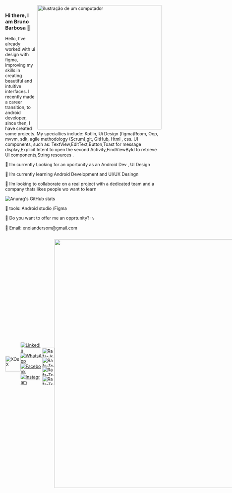 <img src="https://raw.githubusercontent.com/MicaelliMedeiros/micaellimedeiros/master/image/computer-illustration.png" alt="ilustração de um computador" min-width="400px" max-width="400px" width="400px" align="right">

### Hi there, I am Bruno Barbosa 👋

 Hello, I've already worked with ui design with figma, improving my skills in creating beautiful and intuitive interfaces. I recently made a career transition, to android developer, since then, I have created some projects. My specialties include: Kotlin, Ui Design (figma)Room, Oop, mvvm, sdk, agile methodology (Scrum),git, GitHub, Html , css.
UI components, such as: TextView,EditText,Button,Toast for message display,Explicit Intent to open the second Activity,FindViewById to retrieve UI components,String resources .
</p>

 🔭 I’m currently Looking for an oportunity as an Android Dev , UI Design
 
 🌱 I’m currently learning Android Development and UI/UX Desingn
 
 👯 I’m looking to collaborate on a real project with a dedicated team and a company thats likes people wo want to learn
 
![Anurag's GitHub stats](https://github-readme-stats.vercel.app/api?username=Enio1210&show_icons=true&theme=radical) 

<p align="left">

<p align="left">
  💼 tools: Android studio /Figma
</p>


<p align="left">
  💌 Do you want to offer me an opprtunity?: ⤵️
</p>

<p align="left">
  🦄 Email: enoiandersom@gmail.com
</p>

<div style="display: flex; align-items: center;">

 <img src="https://github.com/BrunoHPBarbosa/BrunoHPBarbosa/assets/141725324/1fdba0ed-baf0-4786-8314-fc7572713dbc" alt="XOsX" width="50">


<p align="left">

  <a href="#" title="LinkedIn">
 <img src="https://img.shields.io/badge/-Linkedin-0e76a8?style=flat-square&logo=Linkedin&logoColor=white&link=[https://www.linkedin.com/in/bruno-barbosa-08144b287]](https://www.linkedin.com/in/enio-anderson-ribeiro-da-silva-952530257/)(https://www.linkedin.com/in/bruno-barbosa-08144b287)" alt="LinkedIn"/></a>  

  <a href="#" title="WhatsApp">
  <img src="https://img.shields.io/badge/-WhatsApp-25d366?style=flat-square&labelColor=25d366&logo=whatsapp&logoColor=white&link=API-DO-SEU-WHATSAPP" alt="WhatsApp"/></a>

  <a href="#" title="Facebook">
  <img src="https://img.shields.io/badge/-Facebook-3b5998?style=flat-square&labelColor=3b5998&logo=facebook&logoColor=white&link=LINK-DO-SEU-FACEBOOK" alt="Facebook"/></a>

  <a href="#" title="Instagram">
  <img src="https://img.shields.io/badge/-Instagram-DF0174?style=flat-square&labelColor=DF0174&logo=instagram&logoColor=white&link=LINK-DO-SEU-INSTAGRAM" alt="Instagram"/></a>
</p>

<div style="display: inline_block"><br>
  <img align="center" alt="Rafa-Js" height="30" width="40" src="https://cdn.jsdelivr.net/gh/devicons/devicon/icons/kotlin/kotlin-original.svg">
  <img align="center" alt="Rafa-Ts" height="30" width="40" src="https://cdn.jsdelivr.net/gh/devicons/devicon/icons/figma/figma-original.svg">
  <img align="center" alt="Rafa-Ts" height="30" width="40" src="https://cdn.jsdelivr.net/gh/devicons/devicon/icons/css3/css3-original.svg" />
<img align="center" alt="Rafa-Ts" height="30" width="40" src="https://cdn.jsdelivr.net/gh/devicons/devicon/icons/html5/html5-original-wordmark.svg" />

</div>



##

<p align="left">
  <a
    href="https://github.com/Enio1210/github-profile-trophy"
    title="repositório de troféus"
  >
    <img
      width="800"
      src="https://github-profile-trophy.vercel.app/?username=Enio1210&column=8&theme=darkhub&no-frame=true&no-bg=true"
    />
  </a>
</p>

![SdxZ (1)](https://github.com/BrunoHPBarbosa/BrunoHPBarbosa/assets/141725324/b2e3ce10-d446-4300-9718-8373675d31ea)
